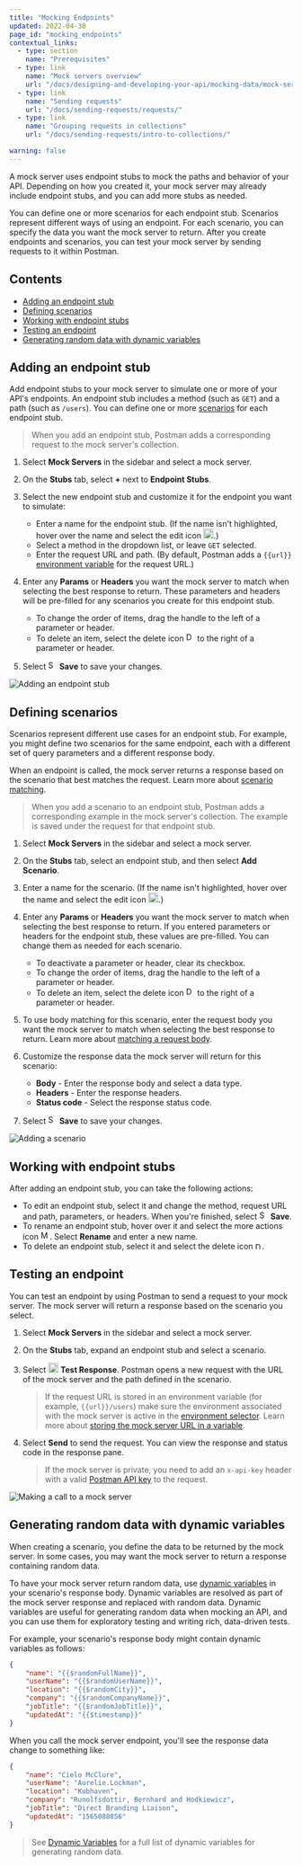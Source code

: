 ```yaml
---
title: "Mocking Endpoints"
updated: 2022-04-30
page_id: "mocking_endpoints"
contextual_links:
  - type: section
    name: "Prerequisites"
  - type: link
    name: "Mock servers overview"
    url: "/docs/designing-and-developing-your-api/mocking-data/mock-servers-overview/"
  - type: link
    name: "Sending requests"
    url: "/docs/sending-requests/requests/"
  - type: link
    name: "Grouping requests in collections"
    url: "/docs/sending-requests/intro-to-collections/"

warning: false
---
```


A mock server uses endpoint stubs to mock the paths and behavior of your API. Depending on how you created it, your mock server may already include endpoint stubs, and you can add more stubs as needed.

You can define one or more scenarios for each endpoint stub. Scenarios represent different ways of using an endpoint. For each scenario, you can specify the data you want the mock server to return. After you create endpoints and scenarios, you can test your mock server by sending requests to it within Postman.

## Contents

* [Adding an endpoint stub](#adding-an-endpoint-stub)
* [Defining scenarios](#defining-scenarios)
* [Working with endpoint stubs](#working-with-endpoint-stubs)
* [Testing an endpoint](#testing-an-endpoint)
* [Generating random data with dynamic variables](#generating-random-data-with-dynamic-variables)

## Adding an endpoint stub

Add endpoint stubs to your mock server to simulate one or more of your API's endpoints. An endpoint stub includes a method (such as `GET`) and a path (such as `/users`). You can define one or more [scenarios](#defining-scenarios) for each endpoint stub.

> When you add an endpoint stub, Postman adds a corresponding request to the mock server's collection.

1. Select **Mock Servers** in the sidebar and select a mock server.
1. On the **Stubs** tab, select **+** next to **Endpoint Stubs**.
1. Select the new endpoint stub and customize it for the endpoint you want to simulate:

    * Enter a name for the endpoint stub. (If the name isn't highlighted, hover over the name and select the edit icon <img alt="Edit icon" src="https://assets.postman.com/postman-docs/documentation-edit-icon-v8-10.jpg#icon" width="18px">.)
    * Select a method in the dropdown list, or leave `GET` selected.
    * Enter the request URL and path. (By default, Postman adds a `{{url}}` [environment variable](/docs/designing-and-developing-your-api/mocking-data/using-a-mock-server/#storing-the-mock-server-url-in-a-variable) for the request URL.)

1. Enter any **Params** or **Headers** you want the mock server to match when selecting the best response to return. These parameters and headers will be pre-filled for any scenarios you create for this endpoint stub.

    * To change the order of items, drag the handle to the left of a parameter or header.
    * To delete an item, select the delete icon <img alt="Delete icon" src="https://assets.postman.com/postman-docs/icon-close.jpg#icon" width="16px"> to the right of a parameter or header.

1. Select <img alt="Save icon" src="https://assets.postman.com/postman-docs/icon-save.jpg#icon" width="16px"> **Save** to save your changes.

<img alt="Adding an endpoint stub" src="https://assets.postman.com/postman-docs/mock-add-endpoint-v9-19.jpg"/>

## Defining scenarios

Scenarios represent different use cases for an endpoint stub. For example, you might define two scenarios for the same endpoint, each with a different set of query parameters and a different response body.

When an endpoint is called, the mock server returns a response based on the scenario that best matches the request. Learn more about [scenario matching](/docs/designing-and-developing-your-api/mocking-data/matching-algorithm/).

> When you add a scenario to an endpoint stub, Postman adds a corresponding example in the mock server's collection. The example is saved under the request for that endpoint stub.

1. Select **Mock Servers** in the sidebar and select a mock server.
1. On the **Stubs** tab, select an endpoint stub, and then select **Add Scenario**.
1. Enter a name for the scenario. (If the name isn't highlighted, hover over the name and select the edit icon <img alt="Edit icon" src="https://assets.postman.com/postman-docs/documentation-edit-icon-v8-10.jpg#icon" width="18px">.)
1. Enter any **Params** or **Headers** you want the mock server to match when selecting the best response to return. If you entered parameters or headers for the endpoint stub, these values are pre-filled. You can change them as needed for each scenario.

    * To deactivate a parameter or header, clear its checkbox.
    * To change the order of items, drag the handle to the left of a parameter or header.
    * To delete an item, select the delete icon <img alt="Delete icon" src="https://assets.postman.com/postman-docs/icon-close.jpg#icon" width="16px"> to the right of a parameter or header.

1. To use body matching for this scenario, enter the request body you want the mock server to match when selecting the best response to return. Learn more about [matching a request body](/docs/designing-and-developing-your-api/mocking-data/using-a-mock-server/#matching-a-request-body-or-header).
1. Customize the response data the mock server will return for this scenario:

    * **Body** - Enter the response body and select a data type.
    * **Headers** - Enter the response headers.
    * **Status code** - Select the response status code.

1. Select <img alt="Save icon" src="https://assets.postman.com/postman-docs/icon-save.jpg#icon" width="16px"> **Save** to save your changes.

<img alt="Adding a scenario" src="https://assets.postman.com/postman-docs/mock-add-scenario-v9-19.jpg"/>

## Working with endpoint stubs

After adding an endpoint stub, you can take the following actions:

* To edit an endpoint stub, select it and change the method, request URL and path, parameters, or headers. When you're finished, select <img alt="Save icon" src="https://assets.postman.com/postman-docs/icon-save.jpg#icon" width="16px"> **Save**.
* To rename an endpoint stub, hover over it and select the more actions icon <img alt="More actions icon" src="https://assets.postman.com/postman-docs/icon-more-actions-v9.jpg#icon" width="16px">. Select **Rename** and enter a new name.
* To delete an endpoint stub, select it and select the delete icon <img alt="Delete icon" src="https://assets.postman.com/postman-docs/icon-delete-v9.jpg#icon" width="12px">.

## Testing an endpoint

You can test an endpoint by using Postman to send a request to your mock server. The mock server will return a response based on the scenario you select.

1. Select **Mock Servers** in the sidebar and select a mock server.
1. On the **Stubs** tab, expand an endpoint stub and select a scenario.
1. Select <img alt="External link icon" src="https://assets.postman.com/postman-docs/icon-external-link.jpg#icon" width="18px"> **Test Response**. Postman opens a new request with the URL of the mock server and the path defined in the scenario.

    > If the request URL is stored in an environment variable (for example, `{{url}}/users`) make sure the environment associated with the mock server is active in the [environment selector](/docs/sending-requests/managing-environments/#selecting-an-active-environment). Learn more about [storing the mock server URL in a variable](#storing-the-mock-server-url-in-a-variable).

1. Select **Send** to send the request. You can view the response and status code in the response pane.

    > If the mock server is private, you need to add an `x-api-key` header with a valid [Postman API key](/docs/developer/intro-api/) to the request.

<img alt="Making a call to a mock server" src="https://assets.postman.com/postman-docs/mock-view-scenarios-v9-19.jpg"/>

## Generating random data with dynamic variables

When creating a scenario, you define the data to be returned by the mock server. In some cases, you may want the mock server to return a response containing random data.

To have your mock server return random data, use [dynamic variables](/docs/writing-scripts/script-references/variables-list/) in your scenario's response body. Dynamic variables are resolved as part of the mock server response and replaced with random data. Dynamic variables are useful for generating random data when mocking an API, and you can use them for exploratory testing and writing rich, data-driven tests.

For example, your scenario's response body might contain dynamic variables as follows:

```json
{
    "name": "{{$randomFullName}}",
    "userName": "{{$randomUserName}}",
    "location": "{{$randomCity}}",
    "company": "{{$randomCompanyName}}",
    "jobTitle": "{{$randomJobTitle}}",
    "updatedAt": "{{$timestamp}}"
}
```

When you call the mock server endpoint, you'll see the response data change to something like:

```json
{
    "name": "Cielo McClure",
    "userName": "Aurelie.Lockman",
    "location": "Kubhaven",
    "company": "Runolfsdottir, Bernhard and Hodkiewicz",
    "jobTitle": "Direct Branding Liaison",
    "updatedAt": "1565088856"
}
```

> See [Dynamic Variables](/docs/writing-scripts/script-references/variables-list/) for a full list of dynamic variables for generating random data.
